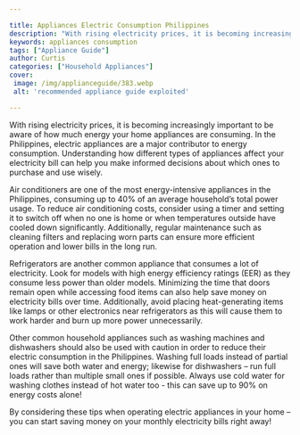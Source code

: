 ```yaml
---

title: Appliances Electric Consumption Philippines
description: "With rising electricity prices, it is becoming increasingly important to be aware of how much energy your home appliances are cons...swipe up to find out"
keywords: appliances consumption
tags: ["Appliance Guide"]
author: Curtis
categories: ["Household Appliances"]
cover: 
 image: /img/applianceguide/383.webp
 alt: 'recommended appliance guide exploited'

---
```


With rising electricity prices, it is becoming increasingly important to be aware of how much energy your home appliances are consuming. In the Philippines, electric appliances are a major contributor to energy consumption. Understanding how different types of appliances affect your electricity bill can help you make informed decisions about which ones to purchase and use wisely.

Air conditioners are one of the most energy-intensive appliances in the Philippines, consuming up to 40% of an average household’s total power usage. To reduce air conditioning costs, consider using a timer and setting it to switch off when no one is home or when temperatures outside have cooled down significantly. Additionally, regular maintenance such as cleaning filters and replacing worn parts can ensure more efficient operation and lower bills in the long run.

Refrigerators are another common appliance that consumes a lot of electricity. Look for models with high energy efficiency ratings (EER) as they consume less power than older models. Minimizing the time that doors remain open while accessing food items can also help save money on electricity bills over time. Additionally, avoid placing heat-generating items like lamps or other electronics near refrigerators as this will cause them to work harder and burn up more power unnecessarily. 

Other common household appliances such as washing machines and dishwashers should also be used with caution in order to reduce their electric consumption in the Philippines. Washing full loads instead of partial ones will save both water and energy; likewise for dishwashers – run full loads rather than multiple small ones if possible. Always use cold water for washing clothes instead of hot water too - this can save up to 90% on energy costs alone! 

By considering these tips when operating electric appliances in your home – you can start saving money on your monthly electricity bills right away!
